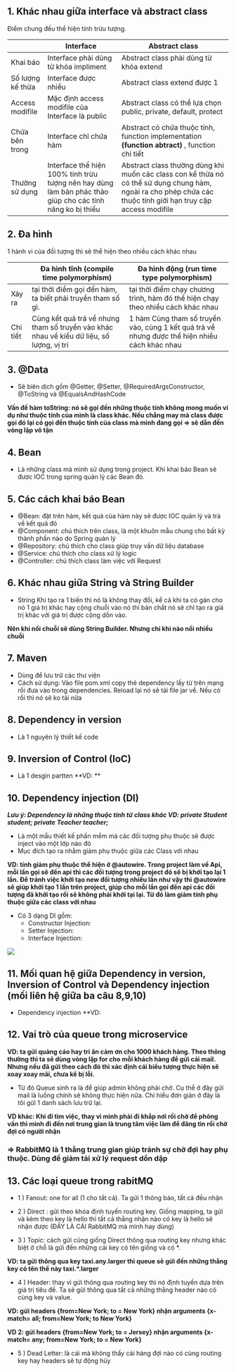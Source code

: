 ## 1. Khác nhau giữa interface và abstract class
Điểm chung đều thể hiện tính trừu tượng.

|  | Interface | Abstract class |
|---|---|---|
| Khai báo | Interface phải dùng từ khóa impliment | Abstract class phải dùng từ khóa extend |
| Số lượng kế thừa | Interface được nhiều | Abstract class extend được 1  |
| Access modifile | Mặc định access modifile của Interface là public | Abstract class có thể lựa chọn public, private, default, protect  |
| Chứa bên trong | Interface chỉ chứa hàm | Abstract có chứa thuộc tính, function implementation **(function abtract)** , function chi tiết  |
| Thường sử dụng | Interface thể hiện 100% tính trừu tượng nên hay dùng làm bản phác thảo giúp cho các tính năng ko bị thiếu | Abstract class thường dùng khi muốn các class con kế thừa nó có thể sử dụng chung hàm, ngoài ra cho phép chứa các thuộc tính giới hạn truy cập access modifile |

## 2. Đa hình
1 hành vi của đối tượng thì sẽ thể hiện theo nhiều cách khác nhau

|  | Đa hình tĩnh **(compile time polymorphism)** | Đa hình động **(run time type polymorphism)** |
|---|---|---|
| Xảy ra | tại thời điểm gọi đến hàm, ta biết phải truyền tham số gì. |tại thời điểm chạy chương trình, hàm đó thể hiện chạy theo nhiều cách khác nhau |
| Chi tiết | Cùng kết quả trả về nhưng tham số truyền vào khác nhau về kiểu dữ liệu, số lượng, vị trí | 1 hàm Cùng tham số truyền vào, cùng 1 kết quả trả về nhưng được thể hiện nhiều cách khác nhau |

## 3. @Data

- Sẽ biên dịch gồm @Getter, @Setter, @RequiredArgsConstructor, @ToString và @EqualsAndHashCode

**Vấn đề hàm toString: nó sẽ gọi đến những thuộc tính không mong muốn ví dụ như thuộc tính của mình là
class khác. Nếu chẳng may mà class được gọi đó lại có gọi đến thuộc tính của class mà mình đang
gọi => sẽ dẫn đến vòng lặp vô tận**

## 4. Bean
- Là những class mà mình sử dụng trong project. Khi khai báo Bean sẽ được IOC trong spring
quản lý các Bean đó.

## 5. Các cách khai báo Bean

- @Bean: đặt trên hàm, kết quả của hàm này sẽ được IOC quản lý và trả về kết quả đó
- @Component: chú thích trên class, là một khuôn mẫu chung cho bất kỳ thành phần nào do Spring quản lý
- @Repository: chú thích cho class giúp truy vấn dữ liệu database
- @Service: chú thích cho class xử lý logic
- @Controller: chú thích class làm việc với Request

## 6. Khác nhau giữa String và String Builder

- String Khi tạo ra 1 biến thì nó là không thay đổi, kể cả khi ta có gán cho nó 1 giá trị khác
hay cộng chuỗi vào nó thì bản chất nó sẽ chỉ tạo ra giá trị khác với giá trị được cộng dồn vào.

**Nên khi nối chuỗi sẽ dùng String Builder. Nhưng chi khi nào nối nhiều chuỗi**

## 7. Maven 

- Dùng để lưu trữ các thư viện
- Cách sử dụng: Vào file pom.xml copy thẻ dependency lấy từ trên mạng rồi đưa vào trong dependencies. 
Reload lại nó sẽ tải file jar về. Nếu có rồi thì nó sẽ ko tải nữa

## 8. Dependency in version
- Là 1 nguyên lý thiết kế code 

## 9. Inversion of Control (IoC)

- Là 1 desgin partten
**VD: **

## 10. Dependency injection (DI)

***Lưu ý: Dependency là những thuộc tính từ class khác VD: private Student student; private Teacher teacher;***
- Là một mẫu thiết kế phần mềm mà các đối tượng phụ thuộc sẽ được inject vào một lớp nào đó 
- Mục đích tạo ra nhằm giảm phụ thuộc giữa các Class với nhau

**VD: tính giảm phụ thuộc thể hiện ở @autowire. Trong project làm về Api, mỗi lần gọi sẽ đến api thì các đối tượng trong project đó sẽ bị khởi tạo lại 1 lần. Để tránh việc khởi tạo new đối tượng nhiều lần như vậy thì @autowire sẽ giúp khởi tạo 1 lần trên project, giúp cho mỗi lần gọi đến api các đối tượng đã khởi tạo rồi sẽ không phải khởi tại lại. Từ đó làm giảm tính phụ thuộc giữa các class với nhau**

- Có 3 dạng DI gồm:
  - Constructor Injection: 
  - Setter Injection:
  - Interface Injection:

![](https://toidicodedao.files.wordpress.com/2015/09/ioc-and-mapper-in-c-8-638.jpg?w=474&zoom=5)

## 11. Mối quan hệ giữa Dependency in version, Inversion of Control và Dependency injection (mối liên hệ giữa ba câu 8,9,10)
- Dependency injection
**VD: 

## 12. Vai trò của queue trong microservice
**VD: ta gửi quảng cáo hay tri ân cảm ơn cho 1000 khách hàng. 
Theo thông thường thì ta sẽ dùng vòng lặp for cho mỗi khách hàng để gửi cái mail. Nhưng nếu đã gửi theo cách đó thì xác định cái biểu tượng thực hiện sẽ xoay xoay mãi, chưa kể bị lỗi.**

- Từ đó Queue sinh ra là để giúp admin không phải chờ. Cụ thể ở đây gửi mail là luồng chính sẽ không thực hiện nữa. Chỉ hiểu đơn giản ở đây là tôi gửi 1 danh sách lưu trữ lại.

**VD khác: Khi đi tìm việc, thay vì mình phải đi khắp nơi rồi chờ để phỏng vấn thì mình đi đến nơi trung gian là trung tâm việc làm để đăng tin rồi chờ đợi có người nhận**

### => RabbitMQ là 1 thằng trung gian giúp tránh sự chờ đợi hay phụ thuộc. Dùng để giảm tải xử lý request dồn dập

## 13. Các loại queue trong rabitMQ

- 1 ) Fanout: one for all (1 cho tất cả). Ta gửi 1 thông báo, tất cả đều nhận

- 2 ) Direct : gửi theo khóa định tuyến routing key. Giống mapping, ta gửi và kèm theo key là hello thì tất cả thằng nhận nào có key là hello sẽ nhận được (ĐÂY LÀ CÁI RabbitMQ mà mình hay dùng) 

- 3 ) Topic: cách gửi cũng giống Direct thông qua routing key nhưng khác biệt ở chỗ là gửi đến những cái key có tên giống và  có *. 

**VD: ta gửi thông qua key taxi.any.larger thì queue sẽ gửi đến những thằng key có tên thế này taxi.*.larger**

- 4 ) Header: thay vì gửi thông qua routing key thì nó định tuyến dựa trên giá trị tiêu đề. Ta sẽ gửi thông qua tất cả những thằng header nào có cùng key và value.

**VD: gửi headers {from=New York; to = New York} nhận arguments {x-match= all; from=New York; to New York}**

**VD 2: gửi headers {from=New York; to = Jersey} nhận arguments {x-match= any; from=New York; to = New York}**

- 5 ) Dead Letter: là cái mà không thấy cái hàng đợi nào có cùng routing key hay headers sẽ tự động hủy
